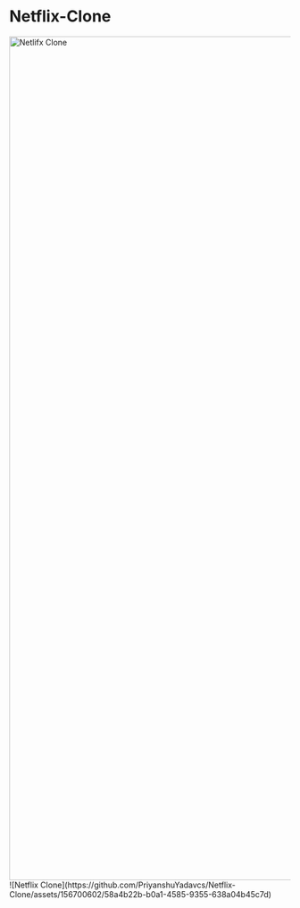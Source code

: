 # Netflix-Clone
<img width="1512" alt="Netlifx Clone" src="https://github.com/PriyanshuYadavcs/Netflix-Clone/assets/156700602/475e99f9-f8a7-4425-b74a-563f7913bec3">
![Netflix Clone](https://github.com/PriyanshuYadavcs/Netflix-Clone/assets/156700602/58a4b22b-b0a1-4585-9355-638a04b45c7d)
